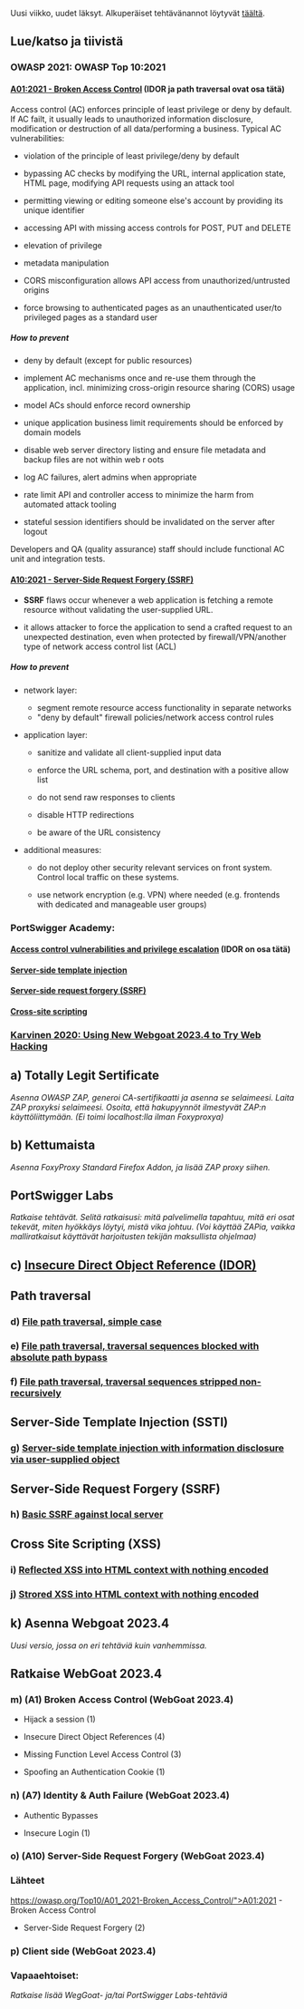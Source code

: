 Uusi viikko, uudet läksyt. Alkuperäiset tehtävänannot löytyvät <a href="https://terokarvinen.com/2023/eettinen-hakkerointi-2023/#h4-totally-legit-sertificate">täältä</a>.

## Lue/katso ja tiivistä

### OWASP 2021: OWASP Top 10:2021

#### <a href="https://owasp.org/Top10/A01_2021-Broken_Access_Control/">A01:2021 - Broken Access Control</a> (IDOR ja path traversal ovat osa tätä)

Access control (AC) enforces principle of least privilege or deny by default. If AC failt, it usually leads to unauthorized information disclosure, modification or destruction of all data/performing a business. Typical AC vulnerabilities:

- violation of the principle of least privilege/deny by default

- bypassing AC checks by modifying the URL, internal application state, HTML page, modifying API requests using an attack tool

- permitting viewing or editing someone else's account by providing its unique identifier

- accessing API with missing access controls for POST, PUT and DELETE

- elevation of privilege

- metadata manipulation
- CORS misconfiguration allows API access from unauthorized/untrusted origins

- force browsing to authenticated pages as an unauthenticated user/to privileged pages as a standard user

##### How to prevent

- deny by default (except for public resources)

- implement AC mechanisms once and re-use them through the application, incl. minimizing cross-origin resource sharing (CORS) usage

- model ACs should enforce record ownership

- unique application business limit requirements should be enforced by domain models

- disable web server directory listing and ensure file metadata and backup files are not within web r oots

- log AC failures, alert admins when appropriate

- rate limit API and controller access to minimize the harm from automated attack tooling

- stateful session identifiers should be invalidated on the server after logout

Developers and QA (quality assurance) staff should include functional AC unit and integration tests.

#### <a href="https://owasp.org/Top10/A10_2021-Server-Side_Request_Forgery_%28SSRF%29/">A10:2021 - Server-Side Request Forgery (SSRF)</a>

- **SSRF** flaws occur whenever a web application is fetching a remote resource without validating the user-supplied URL.

- it allows attacker to force the application to send a crafted request to an unexpected destination, even when protected by firewall/VPN/another type of network access control list (ACL)

##### How to prevent

- network layer:

  - segment remote resource access functionality in separate networks
  - "deny by default" firewall policies/network access control rules
 
- application layer:

  - sanitize and validate all client-supplied input data

  - enforce the URL schema, port, and destination with a positive allow list

  - do not send raw responses to clients

  - disable HTTP redirections

  - be aware of the URL consistency

- additional measures:

  - do not deploy other security relevant services on front system. Control local  traffic on these systems.
 
  - use network encryption (e.g. VPN) where needed (e.g. frontends with dedicated and manageable user groups)

### PortSwigger Academy:

#### <a href="https://portswigger.net/web-security/access-control">Access control vulnerabilities and privilege escalation</a> (IDOR on osa tätä)

#### <a href="https://portswigger.net/web-security/server-side-template-injection">Server-side template injection</a>

#### <a href="https://portswigger.net/web-security/ssrf">Server-side request forgery (SSRF)</a>

#### <a href="https://portswigger.net/web-security/cross-site-scripting">Cross-site scripting</a>

### <a href="https://terokarvinen.com/2023/webgoat-2023-4-ethical-web-hacking/">Karvinen 2020: Using New Webgoat 2023.4 to Try Web Hacking</a>

## a) Totally Legit Sertificate

*Asenna OWASP ZAP, generoi CA-sertifikaatti ja asenna se selaimeesi. Laita ZAP proxyksi selaimeesi. Osoita, että hakupyynnöt ilmestyvät ZAP:n käyttöliittymään. (Ei toimi localhost:lla ilman Foxyproxya)*

## b) Kettumaista

*Asenna FoxyProxy Standard Firefox Addon, ja lisää ZAP proxy siihen.*

## PortSwigger Labs

*Ratkaise tehtävät. Selitä ratkaisusi: mitä palvelimella tapahtuu, mitä eri osat tekevät, miten hyökkäys löytyi, mistä vika johtuu. (Voi käyttää ZAPia, vaikka malliratkaisut käyttävät harjoitusten tekijän maksullista ohjelmaa)*

## c) <a href="https://portswigger.net/web-security/access-control/lab-insecure-direct-object-references">Insecure Direct Object Reference (IDOR)</a>

## Path traversal

### d) <a href="https://portswigger.net/web-security/file-path-traversal/lab-simple">File path  traversal, simple case</a>

### e) <a href="https://portswigger.net/web-security/file-path-traversal/lab-absolute-path-bypass">File path traversal, traversal sequences blocked with absolute path bypass</a>

### f) <a href="https://portswigger.net/web-security/file-path-traversal/lab-sequences-stripped-non-recursively">File path traversal, traversal sequences stripped non-recursively</a>

## Server-Side Template Injection (SSTI)

### g) <a href="https://portswigger.net/web-security/server-side-template-injection/exploiting/lab-server-side-template-injection-with-information-disclosure-via-user-supplied-objects">Server-side template injection with information disclosure via user-supplied object</a>

## Server-Side Request Forgery (SSRF)

### h) <a href="https://portswigger.net/web-security/ssrf/lab-basic-ssrf-against-localhost">Basic SSRF against local server</a>

## Cross Site Scripting (XSS)

### i) <a href="https://portswigger.net/web-security/cross-site-scripting/reflected/lab-html-context-nothing-encoded">Reflected XSS into HTML context with nothing encoded</a>

### j) <a href="https://portswigger.net/web-security/cross-site-scripting/stored/lab-html-context-nothing-encoded">Strored XSS into HTML context with nothing encoded</a>

## k) Asenna Webgoat 2023.4

*Uusi versio, jossa on eri tehtäviä kuin vanhemmissa.*

## Ratkaise WebGoat 2023.4

### m) (A1) Broken Access Control (WebGoat 2023.4)
  
  - Hijack a session (1)

  - Insecure Direct Object References (4)

  - Missing Function Level Access Control (3)

  - Spoofing an Authentication Cookie (1)

### n) (A7) Identity & Auth Failure (WebGoat 2023.4)

  - Authentic Bypasses

  - Insecure Login (1)

### o) (A10) Server-Side Request Forgery (WebGoat 2023.4)


### Lähteet

https://owasp.org/Top10/A01_2021-Broken_Access_Control/">A01:2021 - Broken Access Control



  - Server-Side Request Forgery (2)

### p) Client side (WebGoat 2023.4)

### Vapaaehtoiset:

*Ratkaise lisää WegGoat- ja/tai PortSwigger Labs-tehtäviä*
